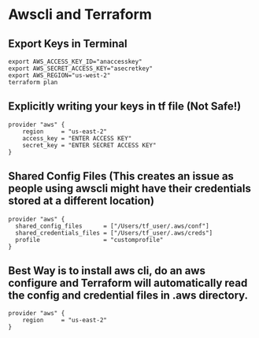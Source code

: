 # Awscli and Terraform

## Export Keys in Terminal
```
export AWS_ACCESS_KEY_ID="anaccesskey"
export AWS_SECRET_ACCESS_KEY="asecretkey"
export AWS_REGION="us-west-2"
terraform plan
```

## Explicitly writing your keys in tf file (Not Safe!)
```
provider "aws" {
    region     = "us-east-2"
    access_key = "ENTER ACCESS KEY"
    secret_key = "ENTER SECRET ACCESS KEY"
}
```

## Shared Config Files (This creates an issue as people using awscli might have their credentials stored at a different location)
```
provider "aws" {
  shared_config_files      = ["/Users/tf_user/.aws/conf"]
  shared_credentials_files = ["/Users/tf_user/.aws/creds"]
  profile                  = "customprofile"
}
```

## Best Way is to install aws cli, do an aws configure and Terraform will automatically read the config and credential files in .aws directory.
```
provider "aws" {
    region     = "us-east-2"
}
```
